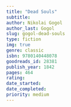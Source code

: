 ```yaml
---
title: "Dead Souls"
subtitle: 
author: Nikolai Gogol
author_last: Gogol
slug: gogol-dead-souls
type: fiction
img: true
genre: classic
isbn: 9780140448078
goodreads_id: 28381
publish_year: 1842
pages: 464
rating: 
date_started:
date_completed:
priority: medium
---
```

